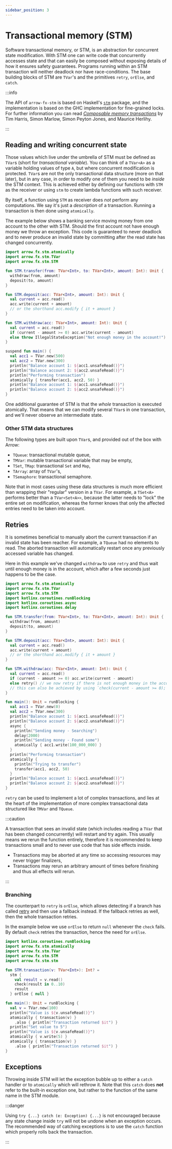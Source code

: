 ```yaml
---
sidebar_position: 3
---
```


# Transactional memory (STM)

Software transactional memory, or STM, is an abstraction for concurrent state modification.
With STM one can write code that concurrently accesses state and that can easily be composed without
 exposing details of how it ensures safety guarantees.
Programs running within an STM transaction will neither deadlock nor have race-conditions.
The base building blocks of STM are `TVar`'s and the primitives `retry`, `orElse`, and `catch`.

:::info

The API of `arrow-fx-stm` is based on Haskell's [`stm`](https://hackage.haskell.org/package/stm) package, and the implementation is based on the GHC implementation for fine-grained locks.
For further information you can read [_Composable memory transactions_](https://www.microsoft.com/en-us/research/publication/composable-memory-transactions/) by Tim Harris, Simon Marlow, Simon Peyton Jones, and Maurice Herlihy.

:::

## Reading and writing concurrent state

Those values which live under the umbrella of STM must be defined as `TVar`s
(short for _transactional variable_).
You can think of a `TVar<A>` as a variable holding values of type `A`, but where
concurrent modification is protected.
`TVar`s are not the only transactional data structure (more on that later),
but in any case, in order to modify one of them you need to be _inside_ the
STM context. This is achieved either by defining our
functions with `STM` as the receiver or using `stm` to create lambda functions
with such receiver.

By itself, a function using `STM` as receiver does _not_ perform any computations.
We say it's just a _description_ of a transaction. Running a transaction is then
done using `atomically`.

The example below shows a banking service moving money from one account to the other with STM.
Should the first account not have enough money we throw an exception. This code is guaranteed to never deadlock and to never
produce an invalid state by committing after the read state has changed concurrently.

```kotlin
import arrow.fx.stm.atomically
import arrow.fx.stm.TVar
import arrow.fx.stm.STM

fun STM.transfer(from: TVar<Int>, to: TVar<Int>, amount: Int): Unit {
  withdraw(from, amount)
  deposit(to, amount)
}

fun STM.deposit(acc: TVar<Int>, amount: Int): Unit {
  val current = acc.read()
  acc.write(current + amount)
  // or the shorthand acc.modify { it + amount }
}

fun STM.withdraw(acc: TVar<Int>, amount: Int): Unit {
  val current = acc.read()
  if (current - amount >= 0) acc.write(current - amount)
  else throw IllegalStateException("Not enough money in the account!")
}

suspend fun main() {
  val acc1 = TVar.new(500)
  val acc2 = TVar.new(300)
  println("Balance account 1: ${acc1.unsafeRead()}")
  println("Balance account 2: ${acc2.unsafeRead()}")
  println("Performing transaction")
  atomically { transfer(acc1, acc2, 50) }
  println("Balance account 1: ${acc1.unsafeRead()}")
  println("Balance account 2: ${acc2.unsafeRead()}")
}
```

One additional guarantee of STM is that the _whole_ transaction is executed
atomically. That means that we can modify several `TVar`s in one transaction,
and we'll never observe an intermediate state.

### Other STM data structures

The following types are built upon `TVar`s, and provided out of the box with Arrow:

- `TQueue`: transactional mutable queue,
- `TMVar`: mutable transactional variable that may be empty,
- `TSet`, `TMap`: transactional `Set` and `Map`,
- `TArray`: array of `TVar`'s,
- `TSemaphore`: transactional semaphore.

Note that in most cases using these data structures is much more efficient than
wrapping their "regular" version in a `TVar`. For example, a `TSet<A>` performs
better than a `TVar<Set<A>>`, because the latter needs to "lock" the entire set
on modification, whereas the former knows that only the affected entries need
to be taken into account.

## Retries

It is sometimes beneficial to manually abort the current transaction if an 
invalid state has been reacher. For example, a `TQueue` had no elements to read.
The aborted transaction will automatically restart once any previously accessed
variable has changed.

Here in this example we've changed `withdraw` to use `retry` and thus wait until
enough money is in the account, which after a few seconds just happens to be the case.

```kotlin
import arrow.fx.stm.atomically
import arrow.fx.stm.TVar
import arrow.fx.stm.STM
import kotlinx.coroutines.runBlocking
import kotlinx.coroutines.async
import kotlinx.coroutines.delay

fun STM.transfer(from: TVar<Int>, to: TVar<Int>, amount: Int): Unit {
  withdraw(from, amount)
  deposit(to, amount)
}

fun STM.deposit(acc: TVar<Int>, amount: Int): Unit {
  val current = acc.read()
  acc.write(current + amount)
  // or the shorthand acc.modify { it + amount }
}

fun STM.withdraw(acc: TVar<Int>, amount: Int): Unit {
  val current = acc.read()
  if (current - amount >= 0) acc.write(current - amount)
  else retry() // we now retry if there is not enough money in the account
  // this can also be achieved by using `check(current - amount >= 0); acc.write(it + amount)`
}

fun main(): Unit = runBlocking {
  val acc1 = TVar.new(0)
  val acc2 = TVar.new(300)
  println("Balance account 1: ${acc1.unsafeRead()}")
  println("Balance account 2: ${acc2.unsafeRead()}")
  async {
    println("Sending money - Searching")
    delay(2000)
    println("Sending money - Found some")
    atomically { acc1.write(100_000_000) }
  }
  println("Performing transaction")
  atomically {
    println("Trying to transfer")
    transfer(acc1, acc2, 50)
  }
  println("Balance account 1: ${acc1.unsafeRead()}")
  println("Balance account 2: ${acc2.unsafeRead()}")
}
```

`retry` can be used to implement a lot of complex transactions,
and lies at the heart of the implementation of more complex transactional
data structured like `TMVar` and `TQueue`.

:::caution

A transaction that sees an invalid state (which includes reading a `TVar` that has been changed concurrently) will restart and try again.
This usually means we rerun the function entirely, therefore it is recommended to keep transactions small and to never use code that
has side effects inside. 

- Transactions may be aborted at any time so accessing resources may never trigger finalizers,
- Transactions may rerun an arbitrary amount of times before finishing and thus all effects will rerun.

:::

###  Branching

The counterpart to `retry` is `orElse`, which allows detecting if a branch 
has called [retry](https://arrow-kt.github.io/arrow/arrow-fx-stm/arrow.fx.stm/-s-t-m/retry.html) and then use a fallback instead. If the fallback retries as 
well, then the whole transaction retries.

In the example below we use `orElse` to return `null` whenever the `check`
fails. By default `check` retries the transaction, hence the need for `orElse`.

```kotlin
import kotlinx.coroutines.runBlocking
import arrow.fx.stm.atomically
import arrow.fx.stm.TVar
import arrow.fx.stm.STM
import arrow.fx.stm.stm

fun STM.transaction(v: TVar<Int>): Int? =
  stm {
    val result = v.read()
    check(result in 0..10)
    result
  } orElse { null }

fun main(): Unit = runBlocking {
  val v = TVar.new(100)
  println("Value is ${v.unsafeRead()}")
  atomically { transaction(v) }
    .also { println("Transaction returned $it") }
  println("Set value to 5")
  println("Value is ${v.unsafeRead()}")
  atomically { v.write(5) }
  atomically { transaction(v) }
    .also { println("Transaction returned $it") }
}
```

## Exceptions

Throwing inside STM will let the exception bubble up to either a `catch` handler
or to `atomically` which will rethrow it. Note that this `catch` does **not** refer
to the built-in exception one, but rather to the function of the same name in
the STM module.

:::danger

Using `try {...} catch (e: Exception) {...}` is not encouraged because any state change inside `try` will not be undone when
an exception occurs. The recommended way of catching exceptions is to use the `catch` function which properly rolls back the transaction.

:::
